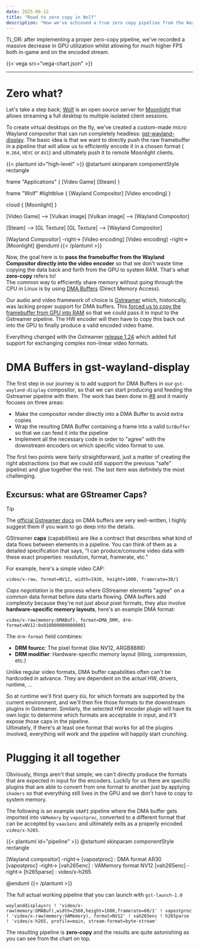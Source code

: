```yaml
---
date: 2025-06-12
title: "Road to zero copy in Wolf"
description: "How we've achieved a true zero copy pipeline from the Wayland render buffer to the video encoder in Gstreamer"
---
```


TL;DR: after implementing a proper zero-copy pipeline, we've recorded a massive decrease in GPU utilization whilst
allowing for much higher FPS both in-game and on the encoded stream.

{{< vega src="vega-chart.json" >}}

----

# Zero what?

Let's take a step back; [Wolf](https://github.com/games-on-whales/wolf) is an open source server
for [Moonlight](https://moonlight-stream.org/) that allows streaming a full desktop to multiple isolated client
sessions.

To create virtual desktops on the fly, we've created a custom-made micro Wayland compositor that can run completely
headless: [gst-wayland-display](https://github.com/games-on-whales/gst-wayland-display). The basic idea is that we want
to directly push the raw framebuffer in a pipeline that will allow us to efficiently encode it in a chosen format (
`H.264`, `HEVC` or `AV1`) and ultimately push it to remote Moonlight clients.

{{< plantuml id="high-level" >}}
@startuml
skinparam componentStyle rectangle

frame "Applications" {
[Video Game]
[Steam]
}

frame "Wolf" #lightblue {
[Wayland Compositor]
[Video encoding]
}

cloud {
[Moonlight]
}

[Video Game] --> [Vulkan image]
[Vulkan image] --> [Wayland Compositor]

[Steam] --> [GL Texture]
[GL Texture] --> [Wayland Compositor]

[Wayland Compositor] -right-> [Video encoding]
[Video encoding] -right-> [Moonlight]
@enduml
{{< /plantuml >}}

Now, the goal here is to **pass the framebuffer from the Wayland Compositor directly into the video encoder** so that we
don't waste time copying the data back and forth from the GPU to system RAM. That's what **zero-copy** refers to!  
The common way to efficiently share memory without going through the CPU in Linux is by
using [DMA Buffers](https://www.kernel.org/doc/html/latest/driver-api/dma-buf.html) (Direct Memory Access).

Our audio and video framework of choice is [Gstreamer](https://gstreamer.freedesktop.org/) which, historically, was
lacking proper support for DMA buffers.
This [forced us to copy the framebuffer from GPU into RAM](https://games-on-whales.github.io/wolf/stable/dev/wayland.html#_gstreamer)
so that we could pass it in input to the Gstreamer pipeline. The HW encoder will then have to copy this back out into
the GPU to finally produce a valid encoded video frame.

Everything changed with the Gstreamer [release 1.24](https://gstreamer.freedesktop.org/releases/1.24/) which added full
support for exchanging complex non-linear video formats.

# DMA Buffers in gst-wayland-display

The first step in our journey is to add support for DMA Buffers in our `gst-wayland-display` compositor, so that we can
start producing and feeding the Gstreamer pipeline with them. The work has been done
in [#8](https://github.com/games-on-whales/gst-wayland-display/pull/8) and it mainly focuses on three areas:

- Make the compositor render directly into a DMA Buffer to avoid extra copies
- Wrap the resulting DMA Buffer containing a frame into a valid `GstBuffer` so that we can feed it into the pipeline
- Implement all the necessary code in order to "agree" with the downstream encoders on which specific video format to
  use.

The first two points were fairly straightforward, just a matter of creating the right abstractions (so that we could
still support the previous "safe" pipeline) and glue together the rest. The last item was definitely the most
challenging.

## Excursus: what are GStreamer Caps?

> [!TIP]
> The
> [official Gstreamer docs](https://gstreamer.freedesktop.org/documentation/additional/design/dmabuf.html?gi-language=c)
> on DMA buffers are very well-written, I highly suggest them if you want to go deep into the details.

GStreamer **caps** (capabilities) are like a contract that describes what kind of data flows between elements in a
pipeline. You can think of them as a detailed specification that says, "I can produce/consume video data with these
exact
properties: resolution, format, framerate, etc."

For example, here's a simple video CAP:

```
video/x-raw, format=NV12, width=1920, height=1080, framerate=30/1
```

_Caps negotiation_ is the process where GStreamer elements "agree" on a common data format before data starts flowing.
DMA buffers add complexity because they're not just about pixel formats, they also involve **hardware-specific memory
layouts**, here's an example DMA format:

```
video/x-raw(memory:DMABuf), format=DMA_DRM, drm-format=NV12:0x0100000000000001
```

The `drm-format` field combines:

- **DRM fourcc**: The pixel format (like NV12, ARGB8888)
- **DRM modifier**: Hardware-specific memory layout (tiling, compression, etc.)

Unlike regular video formats, DMA buffer capabilities often can't be hardcoded in advance. They are dependent on the
actual HW, drivers, runtime, ...

So at runtime we'll first query `EGL` for which formats are supported by the current environment, and we'll then fire
those formats to the downstream plugins in Gstreamer. Similarly, the selected HW encoder plugin will have its own logic
to determine which formats are acceptable in input, and it'll expose those caps in the pipeline.  
Ultimately, if there's at least one format that works for all the plugins involved, everything will work
and the pipeline will happily start crunching.

# Plugging it all together

Obviously, things aren't that simple; we can't directly produce the formats that are expected in input for the encoders.
Luckily for us there are specific plugins that are able to convert from one format to another just by applying `shaders`
so that everything still lives in the GPU and we don't have to copy to system memory.

The following is an example `VAAPI` pipeline where the DMA buffer gets imported into `VAMemory` by `vapostproc`,
converted to a different format that can be accepted by `vaav1enc` and ultimately exits as a properly encoded
`video/x-h265`.

{{< plantuml id="pipeline" >}}
@startuml
skinparam componentStyle rectangle

[Wayland compositor] -right-> [vapostproc] : DMA format AR30
[vapostproc] -right-> [vah265enc] : VAMemory format NV12
[vah265enc] -right-> [h265parse] : video/x-h265

@enduml
{{< /plantuml >}}

The full actual working pipeline that you can launch with `gst-launch-1.0`

```
waylanddisplaysrc ! 'video/x-raw(memory:DMABuf),width=2560,height=1600,framerate=60/1' ! vapostproc ! 'video/x-raw(memory:VAMemory), format=NV12' ! vah265enc ! h265parse ! 'video/x-h265, profile=main, stream-format=byte-stream'
```

The resulting pipeline is **zero-copy** and the results are quite astonishing as you can see from the chart on top.
